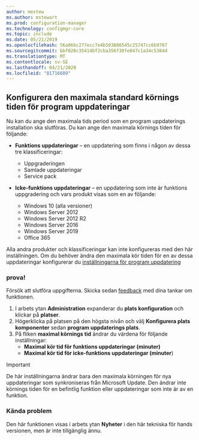 ```yaml
---
author: mestew
ms.author: mstewart
ms.prod: configuration-manager
ms.technology: configmgr-core
ms.topic: include
ms.date: 05/21/2019
ms.openlocfilehash: 56a06bc277ecc7e4b593886545c25747cc6b9707
ms.sourcegitcommit: bbf820c35414bf2cba356f30fe047c1a34c5384d
ms.translationtype: MT
ms.contentlocale: sv-SE
ms.lasthandoff: 04/21/2020
ms.locfileid: "81716609"
---
```

## <a name="configure-the-default-maximum-run-time-for-software-updates"></a><a name="bkmk_timeout"></a>Konfigurera den maximala standard körnings tiden för program uppdateringar

<!--3734426-->

Nu kan du ange den maximala tids period som en program uppdaterings installation ska slutföras. Du kan ange den maximala körnings tiden för följande:

- **Funktions uppdateringar** – en uppdatering som finns i någon av dessa tre klassificeringar:
    - Uppgraderingen
    - Samlade uppdateringar
    - Service pack

- **Icke-funktions uppdateringar** – en uppdatering som inte är funktions uppgradering och vars produkt visas som en av följande:
    - Windows 10 (alla versioner)
    - Windows Server 2012
    - Windows Server 2012 R2
    - Windows Server 2016
    - Windows Server 2019
    - Office 365

Alla andra produkter och klassificeringar kan inte konfigureras med den här inställningen. Om du behöver ändra den maximala kör tiden för en av dessa uppdateringar konfigurerar du [inställningarna för program uppdatering](../../../../../sum/get-started/manage-settings-for-software-updates.md#BKMK_SoftwareUpdatesSettings)

### <a name="try-it-out"></a>prova!

Försök att slutföra uppgifterna. Skicka sedan [feedback](../../../../understand/find-help.md#product-feedback) med dina tankar om funktionen.

1. I arbets ytan **Administration** expanderar du **plats konfiguration** och klickar på **platser**.
1. Högerklicka på platsen på den högsta nivån och välj **Konfigurera plats komponenter** sedan **program uppdaterings plats**.
1. På fliken **maximal körnings tid** ändrar du värdena för följande inställningar: 
   - **Maximal kör tid för funktions uppdateringar (minuter)**
   - **Maximal kör tid för icke-funktions uppdateringar (minuter**)

> [!IMPORTANT]  
> De här inställningarna ändrar bara den maximala körningen för nya uppdateringar som synkroniseras från Microsoft Update. Den ändrar inte körnings tiden för en befintlig funktion eller uppdateringar som inte är av en funktion.

### <a name="known-issue"></a>Kända problem

Den här funktionen visas i arbets ytan **Nyheter** i den här tekniska för hands versionen, men är inte tillgänglig ännu.
